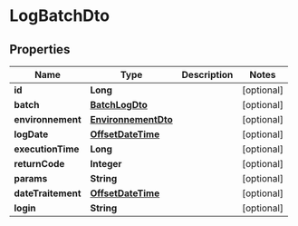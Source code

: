 # LogBatchDto

## Properties
Name | Type | Description | Notes
------------ | ------------- | ------------- | -------------
**id** | **Long** |  |  [optional]
**batch** | [**BatchLogDto**](BatchLogDto.md) |  |  [optional]
**environnement** | [**EnvironnementDto**](EnvironnementDto.md) |  |  [optional]
**logDate** | [**OffsetDateTime**](OffsetDateTime.md) |  |  [optional]
**executionTime** | **Long** |  |  [optional]
**returnCode** | **Integer** |  |  [optional]
**params** | **String** |  |  [optional]
**dateTraitement** | [**OffsetDateTime**](OffsetDateTime.md) |  |  [optional]
**login** | **String** |  |  [optional]
